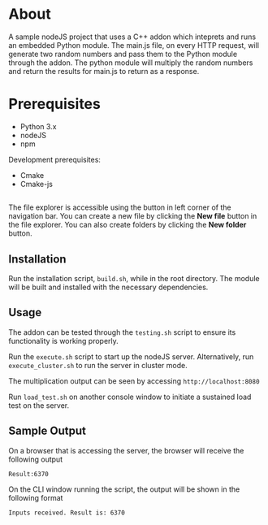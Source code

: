 ﻿# About

A sample nodeJS project that uses a C++ addon which inteprets and runs an embedded Python module. The main.js file, on every HTTP request, will generate two random numbers and pass them to the Python module through the addon. The python module will multiply the random numbers and return the results for main.js to return as a response.


# Prerequisites

- Python 3.x
- nodeJS
- npm

Development prerequisites:
- Cmake
- Cmake-js

## 

The file explorer is accessible using the button in left corner of the navigation bar. You can create a new file by clicking the **New file** button in the file explorer. You can also create folders by clicking the **New folder** button.

## Installation

Run the installation script, `build.sh`, while in the root directory. The module will be built and installed with the necessary dependencies.

## Usage

The addon can be tested through the `testing.sh` script to ensure its functionality is working properly.

Run the `execute.sh` script to start up the nodeJS server. Alternatively, run `execute_cluster.sh` to run the server in cluster mode.

The multiplication output can be seen by accessing `http://localhost:8080`

Run `load_test.sh` on another console window to initiate a sustained load test on the server.

## Sample Output

On a browser that is accessing the server, the browser will receive the following output

`Result:6370`

On the CLI window running the script, the output will be shown in the following format

`Inputs received. Result is: 6370`
